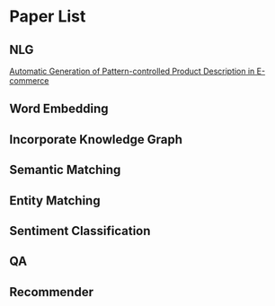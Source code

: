 # Paper List
## NLG
[Automatic Generation of Pattern-controlled Product Description in E-commerce](https://dl.acm.org/citation.cfm?id=3313407)
## Word Embedding
## Incorporate Knowledge Graph
## Semantic Matching
## Entity Matching
## Sentiment Classification
## QA
## Recommender
## 